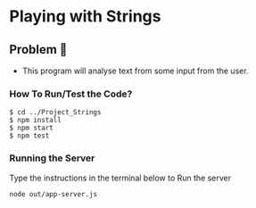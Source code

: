 # Playing with Strings

## Problem :rocket:

- This program will analyse text from some input from the user.

### How To Run/Test the Code?

```
$ cd ../Project_Strings
$ npm install
$ npm start
$ npm test
```

### Running the Server

Type the instructions in the terminal below to Run the server

```
node out/app-server.js
```
